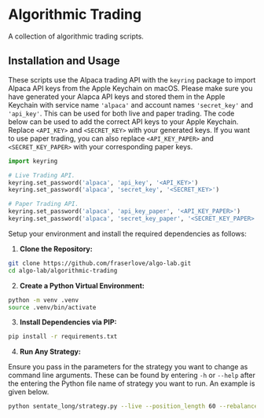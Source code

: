 # Algorithmic Trading
A collection of algorithmic trading scripts.

## Installation and Usage
These scripts use the Alpaca trading API with the `keyring` package to import Alpaca API keys from the Apple Keychain on macOS. Please make sure you have generated your Alapca API keys and stored them in the Apple Keychain with service name `'alpaca'` and account names `'secret_key'` and `'api_key'`. This can be used for both live and paper trading. The code below can be used to add the correct API keys to your Apple Keychain. Replace `<API_KEY>` and `<SECRET_KEY>` with your generated keys. If you want to use paper trading, you can also replace  `<API_KEY_PAPER>` and `<SECRET_KEY_PAPER>` with your corresponding paper keys.

```python
import keyring

# Live Trading API.
keyring.set_password('alpaca', 'api_key', '<API_KEY>')
keyring.set_password('alpaca', 'secret_key', '<SECRET_KEY>')

# Paper Trading API.
keyring.set_password('alpaca', 'api_key_paper', '<API_KEY_PAPER>')
keyring.set_password('alpaca', 'secret_key_paper', '<SECRET_KEY_PAPER>')
```
Setup your environment and install the required dependencies as follows:

1. **Clone the Repository:**
```bash
git clone https://github.com/fraserlove/algo-lab.git
cd algo-lab/algorithmic-trading
```

2. **Create a Python Virtual Environment:**
```bash
python -m venv .venv
source .venv/bin/activate
```

3. **Install Dependencies via PIP:**

```bash
pip install -r requirements.txt
```

4. **Run Any Strategy:**

Ensure you pass in the parameters for the strategy you want to change as command line arguments. These can be found by entering `-h` or `--help` after the entering the Python file name of strategy you want to run. An example is given below.
``` bash
python sentate_long/strategy.py --live --position_length 60 --rebalance_frequency 7
```
